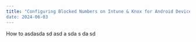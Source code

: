 ```yaml
---
title: "Configuring Blocked Numbers on Intune & Knox for Android Devices
date: 2024-06-03
---
```


How to asdasda
sd
asd
a
sda
s
da
sd
